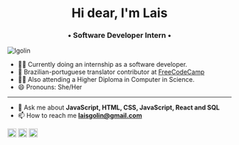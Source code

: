 <h1 align="center">Hi dear, I'm Lais</h1>
<h3 align="center">• Software Developer Intern •</h3>
<p align="left"> <img src="https://komarev.com/ghpvc/?username=lgolin&color=yellow" alt="lgolin" /> </p>

<!-- **lgolin/lgolin** is a ✨ _special_ ✨ repository because its `README.md` (this file) appears on my GitHub profile. -->

- 👩‍💻 Currently doing an internship as a software developer.
- 🔭 Brazilian-portuguese translator contributor at [FreeCodeCamp](https://freecodecamp.org)  
- 👩‍💻 Also attending a Higher Diploma in Computer in Science.
- 😄 Pronouns: She/Her

<!-- - ⚡ Fun fact:  -->
<!-- - 🔭 Working in the areas of project management and strategic planning; -->
<!-- - 👯 I’m looking to collaborate on ... -->
<!-- - 🤔 I’m looking for help with ... -->

<!-- - 👨‍💻 All of my projects are available at [mayk.brito.net.br](https://mayk.brito.net.br) -->
<!-- - ▶️ I regulary post videos on [youtube.com/rocketseat](https://youtube.com/rocketseat) -->
_______
- 💬 Ask me about **JavaScript, HTML, CSS, JavaScript, React and SQL**
- 📫 How to reach me **laisgolin@gmail.com**
<!--
<p align="center">
<img src="https://raw.githubusercontent.com/devicons/devicon/master/icons/react/react-original-wordmark.svg" alt="react" width="20" height="20"/>
<img src="https://raw.githubusercontent.com/devicons/devicon/master/icons/css3/css3-plain-wordmark.svg" alt="css3"  width="20" height="20"/>
<img src="https://raw.githubusercontent.com/devicons/devicon/master/icons/html5/html5-original-wordmark.svg" alt="html5"  width="20" height="20"/>
<img src="https://raw.githubusercontent.com/devicons/devicon/master/icons/javascript/javascript-original.svg" alt="javascript" width="20" height="20"/>
<img src="https://raw.githubusercontent.com/devicons/devicon/master/icons/postgresql/postgresql-original-wordmark.svg" alt="postgresql" width="20" height="20"/>
<img src="https://raw.githubusercontent.com/devicons/devicon/master/icons/nodejs/nodejs-original-wordmark.svg" alt="nodejs" width="20" height="20"/></p><p align="center">
</p>
-->
<p align="left">
<!-- <a href="https://codepen.io/maykbrito" target="blank"><img align="center" src="https://cdn.jsdelivr.net/npm/simple-icons@3.0.1/icons/codepen.svg" alt="gusparizi" height="20" width="20" /></a> -->
<a href="https://twitter.com/laisgolin" target="blank"><img align="center" src="https://cdn.jsdelivr.net/npm/simple-icons@3.0.1/icons/twitter.svg" alt="laisgolin" height="20" width="20" /></a>
<a href="https://linkedin.com/in/laisgolin" target="blank"><img align="center" src="https://cdn.jsdelivr.net/npm/simple-icons@3.0.1/icons/linkedin.svg" alt="laisgolin" height="20" width="20" /></a>
  <a href="https://codepen.io/golin" target="blank"><img align="center" src="https://cdn.jsdelivr.net/npm/simple-icons@3.0.1/icons/codepen.svg" alt="laisgolin" height="20" width="20" /></a>
<!-- <a href="https://stackoverflow.com/maykbrito" target="blank"><img align="center" src="https://cdn.jsdelivr.net/npm/simple-icons@3.0.1/icons/stackoverflow.svg" alt="gusparizi" height="20" width="20" /></a> -->
<!-- <a href="https://codesandbox.com/maykbrito" target="blank"><img align="center" src="https://cdn.jsdelivr.net/npm/simple-icons@3.0.1/icons/codesandbox.svg" alt="gusparizi" height="20" width="20" /></a> -->
<!-- <a href="https://fb.com/guparizi" target="blank"><img align="center" src="https://cdn.jsdelivr.net/npm/simple-icons@3.0.1/icons/facebook.svg" alt="gusparizi" height="20" width="20" /></a> -->
<!-- <a href="https://instagram.com/laisgolin" target="blank"><img align="center" src="https://cdn.jsdelivr.net/npm/simple-icons@3.0.1/icons/instagram.svg" alt="laisgolin" height="20" width="20" /></a>  -->
</p>

